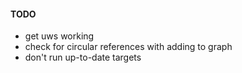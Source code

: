 #### TODO

- get uws working
- check for circular references with adding to graph
- don't run up-to-date targets

